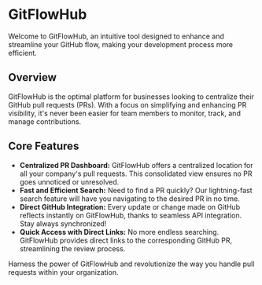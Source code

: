 # GitFlowHub

Welcome to GitFlowHub, an intuitive tool designed to enhance and streamline your GitHub flow, making your development process more efficient.

## Overview

GitFlowHub is the optimal platform for businesses looking to centralize their GitHub pull requests (PRs). With a focus on simplifying and enhancing PR visibility, it's never been easier for team members to monitor, track, and manage contributions.

## Core Features

- **Centralized PR Dashboard:** GitFlowHub offers a centralized location for all your company's pull requests. This consolidated view ensures no PR goes unnoticed or unresolved.
- **Fast and Efficient Search:** Need to find a PR quickly? Our lightning-fast search feature will have you navigating to the desired PR in no time.
- **Direct GitHub Integration:** Every update or change made on GitHub reflects instantly on GitFlowHub, thanks to seamless API integration. Stay always synchronized!
- **Quick Access with Direct Links:** No more endless searching. GitFlowHub provides direct links to the corresponding GitHub PR, streamlining the review process.

Harness the power of GitFlowHub and revolutionize the way you handle pull requests within your organization.
